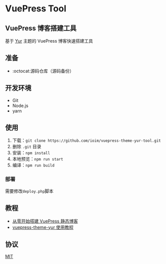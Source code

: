 # VuePress Tool

## VuePress 博客搭建工具

基于 [Yur](https://github.com/cnguu/vuepress-theme-yur) 主题的 VuePress 博客快速搭建工具

## 准备

- :octocat:源码仓库（源码备份）

## 开发环境

- Git
- Node.js
- yarn

## 使用

1. 下载：`git clone https://github.com/ioim/vuepress-theme-yur-tool.git`
2. 删除 `.git` 目录
3. 安装：`npm install`
4. 本地预览：`npm run start`
5. 编译：`npm run build`

### 部署

需要修改`deploy.php`脚本

## 教程

- [从零开始搭建 VuePress 静态博客](https://blog.cnguu.cn/other/cong-ling-kai-shi-da-jian-vuepress-jing-tai-bo-ke.html)
- [vuepress-theme-yur 使用教程](https://imwiki.cn/zh/theme/vuepress-theme-yur@2.x.html)

## 协议

[MIT](./LICENSE)
